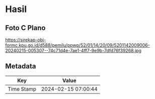 # Hasil

## Foto C Plano

https://sirekap-obj-formc.kpu.go.id/d588/pemilu/ppwp/52/01/14/20/09/5201142009006-20240215-005307--74c71d4e-7ae1-4ff7-9e9b-7dfd76f39268.jpg


## Metadata

| Key        | Value               |
| ---------- | ------------------- |
| Time Stamp | 2024-02-15 07:00:44 |



